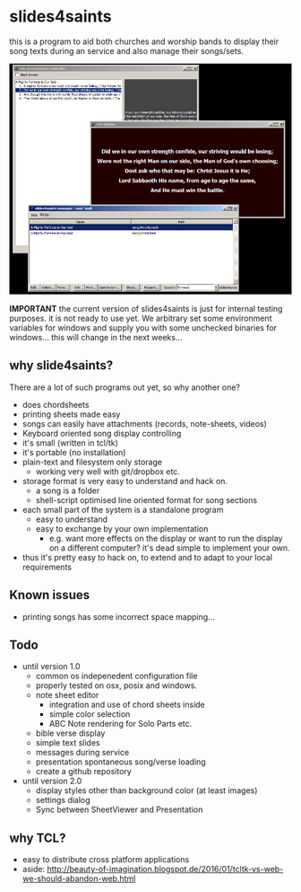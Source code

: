 # slides4saints

this is a program to aid both churches and worship bands to display their song texts during an service and also manage their songs/sets. 

![simple screenshot](doc/images/screenshot.png "basic s4s screenshot")

**IMPORTANT** the current version of slides4saints is just for internal testing
purposes. it is not ready to use yet.
We arbitrary set some environment variables for windows and supply you with some unchecked
binaries for windows... this will change in the next weeks...

## why slide4saints?

There are a lot of such programs out yet, so why another one?

- does chordsheets
- printing sheets made easy
- songs can easily have attachments (records, note-sheets, videos)
- Keyboard oriented song display controlling
- it's small (written in tcl/tk)
- it's portable (no installation)
- plain-text and filesystem only storage
    + working very well with git/dropbox etc.
- storage format is very easy to understand and hack on. 
    + a song is a folder
    + shell-script optimised line oriented format for song sections
- each small part of the system is a standalone program
    + easy to understand
    + easy to exchange by your own implementation 
        * e.g. want more effects on the display or want to run the display on a different computer? it's dead simple to implement your own.
- thus it's pretty easy to hack on, to extend and to adapt to your local requirements

## Known issues

- printing songs has some incorrect space mapping...

## Todo

- until version 1.0
    + common os indepenedent configuration file
    + properly tested on osx, posix and windows.
    + note sheet editor 
        - integration and use of chord sheets inside
        - simple color selection
        - ABC Note rendering for Solo Parts etc.
    + bible verse display
    + simple text slides
    + messages during service
    + presentation spontaneous song/verse loading
    + create a github repository
- until version 2.0
    + display styles other than background color (at least images)
    + settings dialog
    + Sync between SheetViewer and Presentation

## why TCL?

- easy to distribute cross platform applications
- aside: http://beauty-of-imagination.blogspot.de/2016/01/tcltk-vs-web-we-should-abandon-web.html

